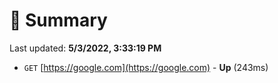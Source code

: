 # 📖 Summary
Last updated: **5/3/2022, 3:33:19 PM**

- `GET` [https://google.com](https://google.com) - **Up** (243ms)
